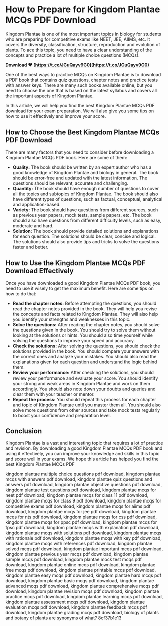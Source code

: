 # How to Prepare for Kingdom Plantae MCQs PDF Download
 
Kingdom Plantae is one of the most important topics in biology for students who are preparing for competitive exams like NEET, JEE, AIIMS, etc. It covers the diversity, classification, structure, reproduction and evolution of plants. To ace this topic, you need to have a clear understanding of the concepts and practice a lot of multiple choice questions (MCQs).
 
**Download ❤ [https://t.co/JGuQayv9G0](https://t.co/JGuQayv9G0)**


 
One of the best ways to practice MCQs on Kingdom Plantae is to download a PDF book that contains quiz questions, chapter notes and practice tests with answer keys. There are many such books available online, but you need to choose the one that is based on the latest syllabus and covers all the important aspects of Kingdom Plantae.
 
In this article, we will help you find the best Kingdom Plantae MCQs PDF download for your exam preparation. We will also give you some tips on how to use it effectively and improve your score.
 
## How to Choose the Best Kingdom Plantae MCQs PDF Download
 
There are many factors that you need to consider before downloading a Kingdom Plantae MCQs PDF book. Here are some of them:
 
- **Quality:** The book should be written by an expert author who has a good knowledge of Kingdom Plantae and biology in general. The book should be error-free and updated with the latest information. The questions should be relevant, accurate and challenging.
- **Quantity:** The book should have enough number of questions to cover all the topics and subtopics of Kingdom Plantae. The book should also have different types of questions, such as factual, conceptual, analytical and application-based.
- **Variety:** The book should have questions from different sources, such as previous year papers, mock tests, sample papers, etc. The book should also have questions from different difficulty levels, such as easy, moderate and hard.
- **Solution:** The book should provide detailed solutions and explanations for each question. The solutions should be clear, concise and logical. The solutions should also provide tips and tricks to solve the questions faster and better.

## How to Use the Kingdom Plantae MCQs PDF Download Effectively
 
Once you have downloaded a good Kingdom Plantae MCQs PDF book, you need to use it wisely to get the maximum benefit. Here are some tips on how to do that:

- **Read the chapter notes:** Before attempting the questions, you should read the chapter notes provided in the book. They will help you revise the concepts and facts related to Kingdom Plantae. They will also help you identify your strengths and weaknesses in this topic.
- **Solve the questions:** After reading the chapter notes, you should solve the questions given in the book. You should try to solve them without looking at the solutions or hints. You should also time yourself while solving the questions to improve your speed and accuracy.
- **Check the solutions:** After solving the questions, you should check the solutions provided in the book. You should compare your answers with the correct ones and analyze your mistakes. You should also read the explanations given for each question and understand the logic behind them.
- **Review your performance:** After checking the solutions, you should review your performance and evaluate your score. You should identify your strong and weak areas in Kingdom Plantae and work on them accordingly. You should also note down your doubts and queries and clear them with your teacher or mentor.
- **Repeat the process:** You should repeat this process for each chapter and topic of Kingdom Plantae until you master them all. You should also solve more questions from other sources and take mock tests regularly to boost your confidence and preparation level.

## Conclusion
 
Kingdom Plantae is a vast and interesting topic that requires a lot of practice and revision. By downloading a good Kingdom Plantae MCQs PDF book and using it effectively, you can improve your knowledge and skills in this topic and score well in your exams. We hope this article has helped you find the best Kingdom Plantae MCQs PDF
 
kingdom plantae multiple choice questions pdf download,  kingdom plantae mcqs with answers pdf download,  kingdom plantae quiz questions and answers pdf download,  kingdom plantae objective questions pdf download,  kingdom plantae test questions pdf download,  kingdom plantae mcqs for neet pdf download,  kingdom plantae mcqs for class 11 pdf download,  kingdom plantae mcqs for class 9 pdf download,  kingdom plantae mcqs for competitive exams pdf download,  kingdom plantae mcqs for aiims pdf download,  kingdom plantae mcqs for jee pdf download,  kingdom plantae mcqs for nts pdf download,  kingdom plantae mcqs for css pdf download,  kingdom plantae mcqs for ppsc pdf download,  kingdom plantae mcqs for fpsc pdf download,  kingdom plantae mcqs with explanation pdf download,  kingdom plantae mcqs with solutions pdf download,  kingdom plantae mcqs with rationale pdf download,  kingdom plantae mcqs with key pdf download,  kingdom plantae mcqs with references pdf download,  kingdom plantae solved mcqs pdf download,  kingdom plantae important mcqs pdf download,  kingdom plantae previous year mcqs pdf download,  kingdom plantae sample mcqs pdf download,  kingdom plantae mock test mcqs pdf download,  kingdom plantae online mcqs pdf download,  kingdom plantae free mcqs pdf download,  kingdom plantae printable mcqs pdf download,  kingdom plantae easy mcqs pdf download,  kingdom plantae hard mcqs pdf download,  kingdom plantae basic mcqs pdf download,  kingdom plantae advanced mcqs pdf download,  kingdom plantae comprehensive mcqs pdf download,  kingdom plantae revision mcqs pdf download,  kingdom plantae practice mcqs pdf download,  kingdom plantae learning mcqs pdf download,  kingdom plantae assessment mcqs pdf download,  kingdom plantae evaluation mcqs pdf download,  kingdom plantae feedback mcqs pdf download,  kingdom plantae grading mcqs pdf download,  biology of plants and botany of plants are synonyms of what?
 8cf37b1e13
 
